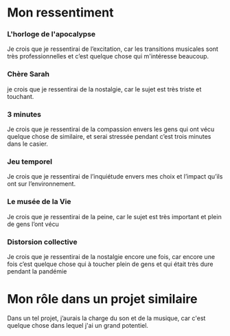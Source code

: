 # Mon ressentiment

### L'horloge de l'apocalypse
Je crois que je ressentirai de l’excitation, car les transitions musicales sont très professionnelles et c’est quelque chose qui m'intéresse beaucoup.

### Chère Sarah 
je crois que je ressentirai de la nostalgie, car le sujet est très triste et touchant.

### 3 minutes
Je crois que je ressentirai de la compassion envers les gens qui ont vécu quelque chose de similaire, et serai stressée pendant c’est trois minutes dans le casier.

### Jeu temporel
Je crois que je ressentirai de l’inquiétude envers mes choix et l’impact qu’ils ont sur l’environnement.

### Le musée de la Vie
Je crois que je ressentirai de la peine, car le sujet est très important et plein de gens l’ont vécu

### Distorsion collective
Je crois que je ressentirai de la nostalgie encore une fois, car encore une fois c’est quelque chose qui à toucher plein de gens et qui était très dure pendant la pandémie


# Mon rôle dans un projet similaire
Dans un tel projet, j’aurais la charge du son et de la musique, car c'est quelque chose dans lequel j'ai un grand potentiel.


